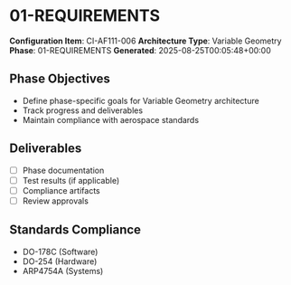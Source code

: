 # 01-REQUIREMENTS

**Configuration Item**: CI-AF111-006
**Architecture Type**: Variable Geometry
**Phase**: 01-REQUIREMENTS
**Generated**: 2025-08-25T00:05:48+00:00

## Phase Objectives
- Define phase-specific goals for Variable Geometry architecture
- Track progress and deliverables
- Maintain compliance with aerospace standards

## Deliverables
- [ ] Phase documentation
- [ ] Test results (if applicable)
- [ ] Compliance artifacts
- [ ] Review approvals

## Standards Compliance
- DO-178C (Software)
- DO-254 (Hardware)
- ARP4754A (Systems)
